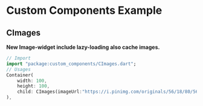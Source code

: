 # Custom Components Example 

## CImages 

**New Image-widget include lazy-loading also cache images.**

```dart
// Import
import "package:custom_components/CImages.dart";
// Usages
Container(
    width: 100,
    height: 100,
    child: CImages(imageUrl:"https://i.pinimg.com/originals/56/18/80/56188007ae6e434446ea28f58a5849a8.jpg"),
),
```
